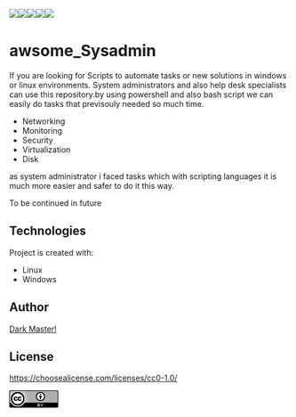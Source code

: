 
<img src="https://img.shields.io/badge/Windows-0078D6?style=for-the-badge&logo=windows&logoColor=white"><img src="https://img.shields.io/badge/Linux-FCC624?style=for-the-badge&logo=linux&logoColor=black"><img src="https://img.shields.io/badge/windows%20terminal-4D4D4D?style=for-the-badge&logo=windows%20terminal&logoColor=white"><img src="https://img.shields.io/badge/GNU%20Bash-4EAA25?style=for-the-badge&logo=GNU%20Bash&logoColor=white"><img src="https://img.shields.io/badge/Python-FFD43B?style=for-the-badge&logo=python&logoColor=blue">

# awsome_Sysadmin
If you are looking for Scripts to automate tasks or new solutions in windows or linux environments. System administrators and also help desk specialists can use this repository.by using powershell and also bash script we can easily do tasks that previsouly needed so much time.
<ul>
<li>Networking</li>
<li>Monitoring</li>
<li>Security</li>
<li>Virtualization</li>
<li>Disk</li>
</ul>

<p>as system administrator i faced tasks which with scripting languages it is much more easier and safer to do it this way.</p>
<p>To be continued in future</p>

## Technologies
Project is created with:
* Linux
* Windows 


## Author
[Dark Master!](https://github.com/pakoti)

## License

https://choosealicense.com/licenses/cc0-1.0/

<img src=88x31.png>